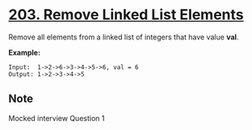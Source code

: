 # [203. Remove Linked List Elements](https://leetcode.com/problems/remove-linked-list-elements/)

Remove all elements from a linked list of integers that have value **val**.

**Example:**
```
Input:  1->2->6->3->4->5->6, val = 6
Output: 1->2->3->4->5
```

## Note
Mocked interview Question 1